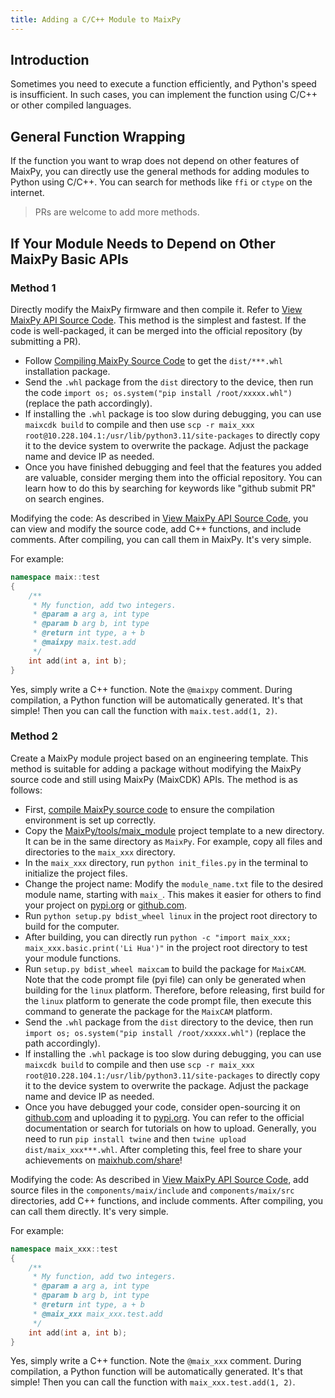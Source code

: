 ```yaml
---
title: Adding a C/C++ Module to MaixPy
---
```


## Introduction

Sometimes you need to execute a function efficiently, and Python's speed is insufficient. In such cases, you can implement the function using C/C++ or other compiled languages.

## General Function Wrapping

If the function you want to wrap does not depend on other features of MaixPy, you can directly use the general methods for adding modules to Python using C/C++. You can search for methods like `ffi` or `ctype` on the internet.
> PRs are welcome to add more methods.

## If Your Module Needs to Depend on Other MaixPy Basic APIs

### Method 1

Directly modify the MaixPy firmware and then compile it. Refer to [View MaixPy API Source Code](../basic/view_src_code.md). This method is the simplest and fastest. If the code is well-packaged, it can be merged into the official repository (by submitting a PR).

* Follow [Compiling MaixPy Source Code](./build.md) to get the `dist/***.whl` installation package.
* Send the `.whl` package from the `dist` directory to the device, then run the code `import os; os.system("pip install /root/xxxxx.whl")` (replace the path accordingly).
* If installing the `.whl` package is too slow during debugging, you can use `maixcdk build` to compile and then use `scp -r maix_xxx root@10.228.104.1:/usr/lib/python3.11/site-packages` to directly copy it to the device system to overwrite the package. Adjust the package name and device IP as needed.
* Once you have finished debugging and feel that the features you added are valuable, consider merging them into the official repository. You can learn how to do this by searching for keywords like "github submit PR" on search engines.

Modifying the code:
As described in [View MaixPy API Source Code](../basic/view_src_code.md), you can view and modify the source code, add C++ functions, and include comments. After compiling, you can call them in MaixPy. It's very simple.

For example:
```cpp
namespace maix::test
{
    /**
     * My function, add two integers.
     * @param a arg a, int type
     * @param b arg b, int type
     * @return int type, a + b
     * @maixpy maix.test.add
     */
    int add(int a, int b);
}
```

Yes, simply write a C++ function. Note the `@maixpy` comment. During compilation, a Python function will be automatically generated. It's that simple! Then you can call the function with `maix.test.add(1, 2)`.

### Method 2

Create a MaixPy module project based on an engineering template. This method is suitable for adding a package without modifying the MaixPy source code and still using MaixPy (MaixCDK) APIs. The method is as follows:

* First, [compile MaixPy source code](./build.md) to ensure the compilation environment is set up correctly.
* Copy the [MaixPy/tools/maix_module](https://github.com/sipeed/MaixPy/tree/main/tools/maix_module) project template to a new directory. It can be in the same directory as `MaixPy`. For example, copy all files and directories to the `maix_xxx` directory.
* In the `maix_xxx` directory, run `python init_files.py` in the terminal to initialize the project files.
* Change the project name: Modify the `module_name.txt` file to the desired module name, starting with `maix_`. This makes it easier for others to find your project on [pypi.org](https://pypi.org) or [github.com](https://github.com).
* Run `python setup.py bdist_wheel linux` in the project root directory to build for the computer.
* After building, you can directly run `python -c "import maix_xxx; maix_xxx.basic.print('Li Hua')"` in the project root directory to test your module functions.
* Run `setup.py bdist_wheel maixcam` to build the package for `MaixCAM`. Note that the code prompt file (pyi file) can only be generated when building for the `linux` platform. Therefore, before releasing, first build for the `linux` platform to generate the code prompt file, then execute this command to generate the package for the `MaixCAM` platform.
* Send the `.whl` package from the `dist` directory to the device, then run `import os; os.system("pip install /root/xxxxx.whl")` (replace the path accordingly).
* If installing the `.whl` package is too slow during debugging, you can use `maixcdk build` to compile and then use `scp -r maix_xxx root@10.228.104.1:/usr/lib/python3.11/site-packages` to directly copy it to the device system to overwrite the package. Adjust the package name and device IP as needed.
* Once you have debugged your code, consider open-sourcing it on [github.com](https://github.com) and uploading it to [pypi.org](https://pypi.org). You can refer to the official documentation or search for tutorials on how to upload. Generally, you need to run `pip install twine` and then `twine upload dist/maix_xxx***.whl`. After completing this, feel free to share your achievements on [maixhub.com/share](https://maixhub.com/share)!

Modifying the code:
As described in [View MaixPy API Source Code](../basic/view_src_code.md), add source files in the `components/maix/include` and `components/maix/src` directories, add C++ functions, and include comments. After compiling, you can call them directly. It's very simple.

For example:

```cpp
namespace maix_xxx::test
{
    /**
     * My function, add two integers.
     * @param a arg a, int type
     * @param b arg b, int type
     * @return int type, a + b
     * @maix_xxx maix_xxx.test.add
     */
    int add(int a, int b);
}
```

Yes, simply write a C++ function. Note the `@maix_xxx` comment. During compilation, a Python function will be automatically generated. It's that simple! Then you can call the function with `maix_xxx.test.add(1, 2)`.


